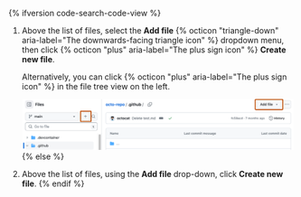 {% ifversion code-search-code-view %}
1. Above the list of files, select the **Add file** {% octicon "triangle-down" aria-label="The downwards-facing triangle icon" %} dropdown menu, then click {% octicon "plus" aria-label="The plus sign icon" %} **Create new file**.

   Alternatively, you can click {% octicon "plus" aria-label="The plus sign icon" %} in the file tree view on the left.

   ![Screenshot of the main page of a repository. Above the list of files, a button, labeled "Add file," is outlined in dark orange. In the file tree view of the repository, a button with a plus sign icon is also outlined in dark orange.](/assets/images/help/repository/add-file-buttons.png)
{% else %}
1. Above the list of files, using the **Add file** drop-down, click **Create new file**.
{% endif %}
